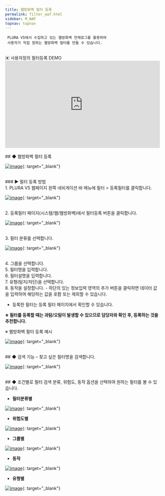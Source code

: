 ```yaml
---
title: 웹방화벽 필터 등록
permalink: filter_waf.html
sidebar: M_WAF
topnav: topnav
---
```


     PLURA V5에서 수집하고 있는 웹방화벽 전체로그를 활용하여
     사용자가 직접 원하는 웹방화벽 필터를 만들 수 있습니다.

<br />
▣ 사용자정의 필터등록 DEMO

 <style>.embed-container { position: relative; padding-bottom: 56.25%; height: 0; overflow: hidden; max-width: 100%; } .embed-container iframe, .embed-container object, .embed-container embed { position: absolute; top: 0; left: 0; width: 100%; height: 100%; }</style><div class='embed-container'><iframe src='https://www.youtube.com/embed/y9NnH2fjzEU' frameborder='0' allowfullscreen></iframe></div>

<br />
## ◆ 웹방화벽 필터 등록

[![image](/docs/images/Manual/waf/filter/1.png)](/docs/images/Manual/waf/filter/1.png){: target="_blank"}
 

<br />
### ▶ 필터 등록 방법

<br />
1. PLURA V5 웹페이지 왼쪽 네비게이션 바 메뉴에 필터 > 등록필터를 클릭합니다.

[![image](/docs/images/Manual/waf/filter/2.png)](/docs/images/Manual/waf/filter/2.png){: target="_blank"}

<br />
2. 등록필터 페이지(시스템/웹/웹방화벽)에서 필터등록 버튼을 클릭합니다.

[![image](/docs/images/Manual/waf/filter/3.png)](/docs/images/Manual/waf/filter/3.png){: target="_blank"}

<br />
3. 필터 분류를 선택합니다.

[![image](/docs/images/Manual/waf/filter/4.png)](/docs/images/Manual/waf/filter/4.png){: target="_blank"}

<br />
4. 그룹을 선택합니다.

<br />
5. 필터명을 입력합니다.

<br />
6. 필터설명을 입력합니다.

<br />
7. 유형(탐지/차단)을 선택합니다.

<br />
8. 동작을 설정합니다.
- 하단의 있는 정보입력 영역의 추가 버튼을 클릭하면 데이터 값을 입력하여 해당하는 값을 포함 또는 제외할 수 있습니다.

- 등록한 필터는 등록 필터 페이지에서 확인할 수 있습니다.

**※ 필터를 등록할 때는 과탐/오탐이 발생할 수 있으므로 담당자와 확인 후, 등록하는 것을 추천합니다.**

※ 웹방화벽 필터 등록 예시

[![image](/docs/images/Manual/waf/filter/5.png)](/docs/images/Manual/waf/filter/5.png){: target="_blank"}

 
<br />
## ◆ 검색 기능
– 찾고 싶은 필터명을 검색합니다.

[![image](/docs/images/Manual/waf/filter/6.png)](/docs/images/Manual/waf/filter/6.png){: target="_blank"}
 
<br />
## ◆ 조건별로 필터 검색
분류, 위험도, 동작 옵션을 선택하여 원하는 필터를 볼 수 있습니다.

- **필터분류별**

[![image](/docs/images/Manual/waf/filter/7.png)](/docs/images/Manual/waf/filter/7.png){: target="_blank"}

 

- **위험도별**

[![image](/docs/images/Manual/waf/filter/8.png)](/docs/images/Manual/waf/filter/8.png){: target="_blank"}
 

- **그룹별**

[![image](/docs/images/Manual/waf/filter/9.png)](/docs/images/Manual/waf/filter/9.png){: target="_blank"}
 

- **동작**

[![image](/docs/images/Manual/waf/filter/10.png)](/docs/images/Manual/waf/filter/10.png){: target="_blank"}
 

- **유형별**

[![image](/docs/images/Manual/waf/filter/11.png)](/docs/images/Manual/waf/filter/11.png){: target="_blank"}